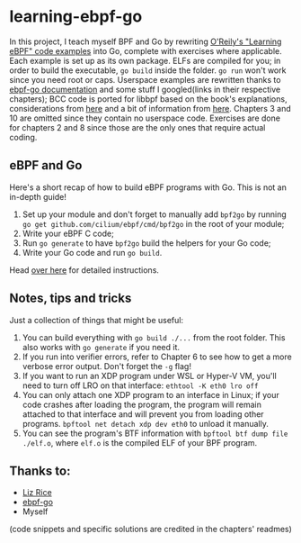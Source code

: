 # learning-ebpf-go
In this project, I teach myself BPF and Go by rewriting [O'Reily's "Learning eBPF" code examples](https://github.com/lizrice/learning-ebpf) into Go, complete with exercises where applicable. Each example is set up as its own package. ELFs are compiled for you; in order to build the executable, `go build` inside the folder. `go run` won't work since you need root or caps. Userspace examples are rewritten thanks to [ebpf-go documentation](https://pkg.go.dev/github.com/cilium/ebpf) and some stuff I googled(links in their respective chapters); 
BCC code is ported for libbpf based on the book's explanations, considerations from [here](https://facebookmicrosites.github.io/bpf/blog/2020/02/20/bcc-to-libbpf-howto-guide.html) and a bit of information from [here](https://github.com/iovisor/bcc/issues/4404). 
Chapters 3 and 10 are omitted since they contain no userspace code. 
Exercises are done for chapters 2 and 8 since those are the only ones that require actual coding. 

## eBPF and Go
Here's a short recap of how to build eBPF programs with Go. This is not an in-depth guide!
1. Set up your module and don't forget to manually add `bpf2go` by running `go get github.com/cilium/ebpf/cmd/bpf2go` in the root of your module;
2. Write your eBPF C code;
3. Run `go generate` to have `bpf2go` build the helpers for your Go code;
4. Write your Go code and run `go build`.

Head [over here](https://ebpf-go.dev/guides/getting-started/) for detailed instructions.

## Notes, tips and tricks
Just a collection of things that might be useful:
1. You can build everything with `go build ./...` from the root folder. This also works with `go generate` if you need it.
2. If you run into verifier errors, refer to Chapter 6 to see how to get a more verbose error output. Don't forget the `-g` flag!
3. If you want to run an XDP program under WSL or Hyper-V VM, you'll need to turn off LRO on that interface: `ethtool -K eth0 lro off`
4. You can only attach one XDP program to an interface in Linux; if your code crashes after loading the program, the program will remain attached to that interface and will prevent you from loading other programs. `bpftool net detach xdp dev eth0` to unload it manually.
5. You can see the program's BTF information with `bpftool btf dump file ./elf.o`, where `elf.o` is the compiled ELF of your BPF program.

## Thanks to:
- [Liz Rice](https://www.lizrice.com/)
- [ebpf-go](https://github.com/cilium/ebpf)
- Myself

(code snippets and specific solutions are credited in the chapters' readmes)
